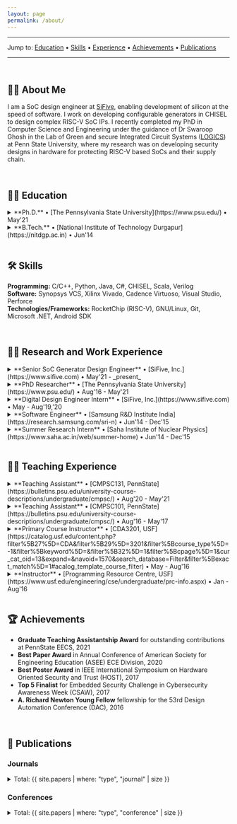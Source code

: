 ```yaml
---
layout: page
permalink: /about/
---
```


---

Jump to: [Education](#education) • [Skills](#skills) • [Experience](#work-experience) • [Achievements](#achievements) • [Publications](#publications)

---

<br>

## <a id="about-me">🙋‍♂️ About Me</a>
I am a SoC design engineer at [SiFive](https://www.sifive.com), enabling development of silicon at the speed of software. I work on developing configurable generators in CHISEL to design complex RISC-V SoC IPs. I recently completed my PhD in Computer Science and Engineering under the guidance of Dr Swaroop Ghosh in the Lab of Green and secure Integrated Circuit Systems ([LOGICS](https://personal.psu.edu/szg212)) at Penn State University, where my research was on developing security designs in hardware for protecting RISC-V based SoCs and their supply chain.

<br>


## <a id="education">👨‍🎓 Education</a>

<details>
    <summary markdown="span">**Ph.D.** • [The Pennsylvania State University](https://www.psu.edu/) • May'21</summary>
</details>
<details>
    <summary markdown="span">**B.Tech.** • [National Institute of Technology Durgapur](https://nitdgp.ac.in) • Jun'14</summary>
</details>

<br>


## <a id="skills">🛠️ Skills</a>

**Programming:** C/C++, Python, Java, C#, CHISEL, Scala, Verilog <br>
**Software:** Synopsys VCS, Xilinx Vivado, Cadence Virtuoso, Visual Studio, Perforce <br>
**Technologies/Frameworks:** RocketChip (RISC-V), GNU/Linux, Git, Microsoft .NET, Android SDK

<br>


## <a id="work-experience">👨‍💼 Research and Work Experience</a>

<details>
    <summary markdown="span">**Senior SoC Generator Design Engineer** • [SiFive, Inc.](https://www.sifive.com) • May'21 - _present_</summary>
    <ul>
        <li>
            Working on designing scalable generators for RISC-V SoCs.
        </li>
    </ul>
</details>

<details>
    <summary markdown="span">**PhD Researcher** • [The Pennsylvania State University](https://www.psu.edu/) • Aug'16 - May'21</summary>
    <ul>
        <li>
            <strong>Security Extensions for RISC-V:</strong> Developed a RISC-V hardware accelerator platform for protection against
            common memory corruption vulnerabilities, such as, buffer overflows using hardware shadow stacks, PUF-based
            randomized canaries, and hardware bounds checking.
        </li>
        <li>
            <strong>Data Leakage Exploits using Hardware Trojans:</strong> Developed a hardware Trojan based system exploit that can
            leak data from a process’s address space and perform privilege escalation.
        </li>
        <li>
            <strong>Camouflaged Gates for Reverse Engineering Prevention:</strong> Developed a multi-input multi-function
            camouflaged gate based on threshold voltage logic to prevent reverse engineering of circuits. Developed a
            charge-trap and NV-FeFET based camouflaged gate to thwart RE attacks involving untrusted foundries.
        </li>
    </ul>
</details>

<details>
    <summary markdown="span">**Digital Design Engineer Intern** • [SiFive, Inc.](https://www.sifive.com) • May - Aug'19,'20</summary>
    <ul>
        <li>
            <strong>Unified Overlay API:</strong> Prototyped a new unified API for overlay placement for peripheral CHISEL devices to
            facilitate faster and easier overlay instantiations for both FPGA and ASIC platforms.
        </li>
        <li>
            <strong>SiFive Address Guard Extension Module:</strong> Designed security architectures for policy-based memory protection
            in SiFive Core IPs. Implemented security module RTL using CHISEL and created system test code in C for design sanity checks.
        </li>
    </ul>
</details>

<details>
    <summary markdown="span">**Software Engineer** • [Samsung R&D Institute India](https://research.samsung.com/sri-n) • Jun'14 - Dec'15</summary>
    <ul>
        <li>
            <strong>Samsung Knox:</strong> Worked on development and commercialization of Samsung Knox, an enterprise mobile
            security solution by Samsung. Refined Knox application experience during OS upgrades for mobile devices.
            Performed automated upstream sanity checks of Knox containers.
        </li>
    </ul>
</details>

<details>
    <summary markdown="span">**Summer Research Intern** • [Saha Institute of Nuclear Physics](https://www.saha.ac.in/web/summer-home) • Jun'14 - Dec'15</summary>
    <ul>
        <li>
            <strong>Automated Rough Set Clustering:</strong> Implemented an automated unsupervised rough-set clustering
            methodology for pattern recognition. [Supervisor: <a href="https://www.saha.ac.in/cs/gautam.garai/">Dr. Gautam Garai</a>, Scientist ‘G’, Comp. Sc. Div., SINP]
        </li>
    </ul>
</details>

<br>


## <a id="teaching-experience">👨‍🏫 Teaching Experience</a>

<details>
    <summary markdown="span">**Teaching Assistant** • [CMPSC131, PennState](https://bulletins.psu.edu/university-course-descriptions/undergraduate/cmpsc/) • Aug'20 - May'21</summary>
    <ul>
        <li>
            Assisted a class of over 600 students during weekly programming labs, recitations, and office hours.
        </li>
        <li>
            Set up dev environment and assignment submission infrastructure with version control to aid students.
        </li>
        <li>
            Set up and assisted in various course logistics including setting up Microsoft Teams classroom to facilitate
            classroom discussions during remote learning
        </li>
    </ul>
</details>

<details>
    <summary markdown="span">**Teaching Assistant** • [CMPSC101, PennState](https://bulletins.psu.edu/university-course-descriptions/undergraduate/cmpsc/) • Aug'16 - May'17</summary>
    <ul>
        <li>
            Assisted a class of 200 students during weekly programming labs, recitations, and office hours.
        </li>
        <li>
            Taught python concepts during programming labs.
        </li>
        <li>
            Prepared and graded assignments and exams.
        </li>
    </ul>
</details>

<details>
    <summary markdown="span">**Primary Course Instructor** • [CDA3201, USF](https://catalog.usf.edu/content.php?filter%5B27%5D=CDA&filter%5B29%5D=3201&filter%5Bcourse_type%5D=-1&filter%5Bkeyword%5D=&filter%5B32%5D=1&filter%5Bcpage%5D=1&cur_cat_oid=13&expand=&navoid=1570&search_database=Filter&filter%5Bexact_match%5D=1#acalog_template_course_filter) • May - Aug'16</summary>
    <ul>
        <li>Taught a class of 50 students.</li>
        <li>Prepared course outline, lecture materials and assignments.</li>
    </ul>
</details>

<details>
    <summary markdown="span">**Instructor** • [Programming Resource Centre, USF](https://www.usf.edu/engineering/cse/undergraduate/prc-info.aspx) • Jan - Aug'16</summary>
    <ul>
        <li>Assisted students from various disciplines with programming concepts.</li>
    </ul>
</details>

<br>


## <a id="achievements">🏆 Achievements</a>

* **Graduate Teaching Assistantship Award** for outstanding contributions at PennState EECS, 2021
* **Best Paper Award** in Annual Conference of American Society for Engineering Education (ASEE) ECE Division, 2020
* **Best Poster Award** in IEEE International Symposium on Hardware Oriented Security and Trust (HOST), 2017
* **Top 5 Finalist** for Embedded Security Challenge in Cybersecurity Awareness Week (CSAW), 2017
* **A. Richard Newton Young Fellow** fellowship for the 53rd Design Automation Conference (DAC), 2016

<br>



## <a id="publications">📜 Publications</a>

### Journals

<details>
    <summary markdown="span">Total: {{ site.papers | where: "type", "journal" | size }}</summary>

<ol reversed>
{% assign papers = site.papers | sort: "date" | reverse %}
{% for paper in papers %}
    {% if paper.type == "journal" %}
        <li><strong><a href="{{- paper.link -}}">{{ paper.title }}</a></strong><br>
            {% assign seclast = paper.authors.size | minus: 1 %}
            {% for ai in (0..paper.authors.size) %}
                {% if paper.authors[ai] == "Asmit De" %}
                    <strong>{{ paper.authors[ai] }}</strong>
                {% else %}
                    {{ paper.authors[ai] }}
                {% endif %}
                {% if ai < seclast %}
                    •
                {% endif %}
            {% endfor %}
            <br>
            <small>{{ paper.publication }}</small><br>
            <small>{{ paper.date | date: "%B %Y" }}</small>
        </li>
    {% endif %}
{% endfor %}
</ol>
</details>

### Conferences

<details>
    <summary markdown="span">Total: {{ site.papers | where: "type", "conference" | size }}</summary>

<ol reversed>
{% assign papers = site.papers | sort: "date" | reverse %}
{% for paper in papers %}
    {% if paper.type == "conference" %}
        <li><strong><a href="{{- paper.link -}}">{{ paper.title }}</a></strong><br>
            {% assign seclast = paper.authors.size | minus: 1 %}
            {% for ai in (0..paper.authors.size) %}
                {% if paper.authors[ai] == "Asmit De" %}
                    <strong>{{ paper.authors[ai] }}</strong>
                {% else %}
                    {{ paper.authors[ai] }}
                {% endif %}
                {% if ai < seclast %}
                    •
                {% endif %}
            {% endfor %}
            <br>
            <small>{{ paper.publication }}</small><br>
            <small>{{ paper.date | date: "%B %Y" }}</small>
        </li>
    {% endif %}
{% endfor %}
</ol>
</details>
